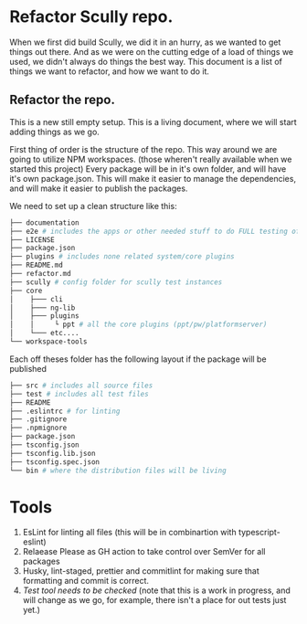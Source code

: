 # Refactor Scully repo.

When we first did build Scully, we did it in an hurry, as we wanted to get things out there. And as we were on the cutting edge of a load of things we used, we didn't always do things the best way. This document is a list of things we want to refactor, and how we want to do it.

## Refactor the repo.

This is a new still empty setup. This is a living document, where we will start adding things as we go.

First thing of order is the structure of the repo. This way around we are going to utilize NPM workspaces. (those wheren't really available when we started this project)
Every package will be in it's own folder, and will have it's own package.json. This will make it easier to manage the dependencies, and will make it easier to publish the packages.

We need to set up a clean structure like this:

```bash
├── documentation
├── e2e # includes the apps or other needed stuff to do FULL testing of scully
├── LICENSE
├── package.json
├── plugins # includes none related system/core plugins
├── README.md
├── refactor.md
├── scully # config folder for scully test instances
├── core
│    ├─── cli
│    ├─── ng-lib
│    ├─── plugins
│    │     └ ppt # all the core plugins (ppt/pw/platformserver)
│    └─── etc....
└── workspace-tools
```

Each off theses folder has the following layout if the package will be published

```bash
├── src # includes all source files
├── test # includes all test files
├── README
├── .eslintrc # for linting
├── .gitignore
├── .npmignore
├── package.json
├── tsconfig.json
├── tsconfig.lib.json
├── tsconfig.spec.json
└── bin # where the distribution files will be living
```

# Tools

1. EsLint for linting all files (this will be in combinartion with typescript-eslint)
2. Relaease Please as GH action to take control over SemVer for all packages
3. Husky, lint-staged, prettier and commitlint for making sure that formatting and commit is correct.
4. _Test tool needs to be checked_
   (note that this is a work in progress, and will change as we go, for example, there isn't a place for out tests just yet.)
